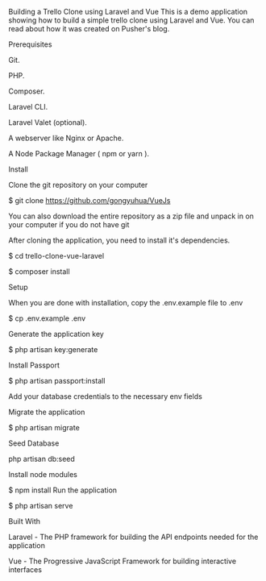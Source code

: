 Building a Trello Clone using Laravel and Vue
This is a demo application showing how to build a simple trello clone using Laravel and Vue. 
You can read about how it was created on Pusher's blog.

Prerequisites

Git.

PHP.

Composer.

Laravel CLI.

Laravel Valet (optional).

A webserver like Nginx or Apache.

A Node Package Manager ( npm or yarn ).

Install

Clone the git repository on your computer

$ git clone https://github.com/gongyuhua/VueJs

You can also download the entire repository as a zip file and unpack in on your computer if you do not have git

After cloning the application, you need to install it's dependencies.

$ cd trello-clone-vue-laravel

$ composer install

Setup

When you are done with installation, copy the .env.example file to .env

$ cp .env.example .env

Generate the application key

$ php artisan key:generate

Install Passport

$ php artisan passport:install

Add your database credentials to the necessary env fields

Migrate the application

$ php artisan migrate

Seed Database

php artisan db:seed

Install node modules

$ npm install
Run the application

$ php artisan serve

Built With

Laravel - The PHP framework for building the API endpoints needed for the application

Vue - The Progressive JavaScript Framework for building interactive interfaces







